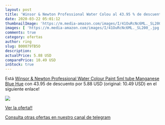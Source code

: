 ```yaml
---
layout: post
title: 'Winsor & Newton Professional Water Colou al 43.95 % de descuento'
date: 2020-03-22 05:01:12
thumbnailImage: 'https://m.media-amazon.com/images/I/41OuRcNc6ML._SL200_.jpg'
images: [ 'https://m.media-amazon.com/images/I/41OuRcNc6ML._SL200_.jpg' ]
comments: true
category: ofertas
author: ring
slug: B00079TB5O
description:
actualPrice: 5.88 USD
comparePrice: 10.49 USD
inStock: true
---
```


Está [Winsor & Newton Professional Water Colour Paint  5ml tube  Manganese Blue Hue](https://www.amazon.com/dp/B00079TB5O/?tag=redken08-20) con 43.95 de descuento por 5.88 USD (original: 10.49 USD) en el siguiente enlace!

[![](https://m.media-amazon.com/images/I/41OuRcNc6ML._SL200_.jpg)](https://www.amazon.com/dp/B00079TB5O/?tag=redken08-20)

[Ver la oferta!!](https://www.amazon.com/dp/B00079TB5O/?tag=redken08-20)

[Consulta otras ofertas en nuestro canal de telegram](https://t.me/s/ofertas25)
